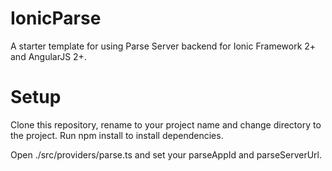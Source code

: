 # IonicParse
A starter template for using Parse Server backend for Ionic Framework 2+ and AngularJS 2+.

# Setup
Clone this repository, rename to your project name and change directory to the project. Run npm install to install dependencies.

Open ./src/providers/parse.ts and set your parseAppId and parseServerUrl.
